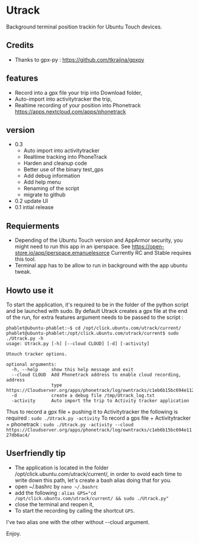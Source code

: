 # Utrack

Background terminal position trackin for Ubuntu Touch devices.

## Credits
- Thanks to gpx-py : https://github.com/tkrajina/gpxpy

## features
- Record into a gpx file your trip into Download folder,
- Auto-import into activitytracker the trip,
- Realtime recording of your position into Phonetrack https://apps.nextcloud.com/apps/phonetrack

## version
- 0.3
  - Auto import into activitytracker
  - Realtime tracking into PhoneTrack
  - Harden and cleanup code
  - Better use of the binary test_gps
  - Add debug information
  - Add help menu
  - Renaming of the script
  - migrate to github
- 0.2 update UI
- 0.1 intial release

## Requierments
- Depending of the Ubuntu Touch version and AppArmor security, you might need to run this app in an iperspace. See https://open-store.io/app/iperspace.emanuelesorce Currently RC and Stable requires this tool.
- Terminal app has to be allow to run in background with the app ubuntu tweak. 


## Howto use it
To start the application, it's required to be in the folder of the python script and be launched with sudo.
By default Utrack creates a gpx file at the end of the run, for extra features argument needs to be passed to the script :
```
phablet@ubuntu-phablet:~$ cd /opt/click.ubuntu.com/utrack/current/
phablet@ubuntu-phablet:/opt/click.ubuntu.com/utrack/current$ sudo ./Utrack.py -h
usage: Utrack.py [-h] [--cloud CLOUD] [-d] [-activity]

Utouch tracker options.

optional arguments:
  -h, --help     show this help message and exit
  --cloud CLOUD  Add Phonetrack address to enable cloud recording, address
                 type https://Cloudserver.org/apps/phonetrack/log/owntracks/c1eb6b15bc694e1127db6ac4/
  -d             create a debug file /tmp/Utrack_log.txt
  -activity      Auto import the trip to Activity tracker application
```
Thus to record a gpx file + pushing it to Activitytracker the following is required : ```sudo ./Utrack.py -activity```
To record a gps file + Activitytracker + phonetrack :  ```sudo ./Utrack.py -activity --cloud https://Cloudserver.org/apps/phonetrack/log/owntracks/c1eb6b15bc694e1127db6ac4/```

## Userfriendly tip
- The application is located in the folder /opt/click.ubuntu.com/utrack/current/, in order to ovoid each time to write down this path, let's create a bash alias doing that for you.
- open ~/.bashrc by ```nano ~/.bashrc```
- add the following : ```alias GPS="cd /opt/click.ubuntu.com/utrack/current/ && sudo ./Utrack.py"```
- close the terminal and reopen it,
- To start the recording by calling the shortcut ```GPS```.

I've two alias one with the other without --cloud argument.

Enjoy.
